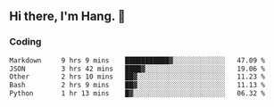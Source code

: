 ## Hi there, I'm Hang. 👋

### Coding

<!--START_SECTION:waka-->

```txt
Markdown     9 hrs 9 mins    ███████████▓░░░░░░░░░░░░░   47.09 %
JSON         3 hrs 42 mins   ████▓░░░░░░░░░░░░░░░░░░░░   19.06 %
Other        2 hrs 10 mins   ██▓░░░░░░░░░░░░░░░░░░░░░░   11.23 %
Bash         2 hrs 9 mins    ██▓░░░░░░░░░░░░░░░░░░░░░░   11.13 %
Python       1 hr 13 mins    █▓░░░░░░░░░░░░░░░░░░░░░░░   06.32 %
```

<!--END_SECTION:waka-->
